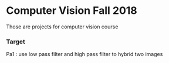 # Computer Vision Fall 2018
Those are projects for computer vision course

### Target ###
Pa1 : use low pass filter and high pass filter to hybrid two images

